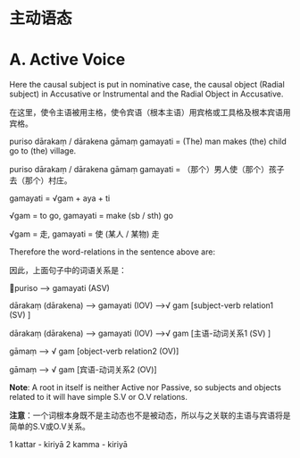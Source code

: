 # 主动语态
 # **A. Active Voice** 

 Here the causal subject is put in nominative case, the causal object 
(Radial subject) in Accusative or Instrumental and the Radial Object in 
Accusative.

在这里，使令主语被用主格，使令宾语（根本主语）用宾格或工具格及根本宾语用宾格。


 puriso dārakaṃ / dārakena gāmaṃ gamayati = (The) man makes (the) child go to (the) village.
 
 puriso dārakaṃ / dārakena gāmaṃ gamayati = （那个）男人使（那个）孩子去（那个）村庄。

 gamayati = √gam + aya + ti 

√gam = to go, gamayati = make (sb / sth) go 

√gam = 走, gamayati = 使 (某人 / 某物) 走 

Therefore the word-relations in the sentence above are: 

因此，上面句子中的词语关系是：

puriso --> gamayati (ASV) 

dārakaṃ (dārakena) --> gamayati (IOV) 
 -->√ gam [subject-verb relation1 (SV)
] 

dārakaṃ (dārakena) --> gamayati (IOV) 
 -->√ gam [主语-动词关系1 (SV)
] 

gāmaṃ --> √ gam [object-verb relation2 (OV)] 

gāmaṃ --> √ gam [宾语-动词关系2 (OV)] 

**Note**: A root in itself is neither Active nor Passive, so subjects and objects 
related to it will have simple S.V or O.V relations.

**注意**：一个词根本身既不是主动态也不是被动态，所以与之关联的主语与宾语将是简单的S.V或O.V关系。

 1 kattar - kiriyā 2 kamma - kiriyā 